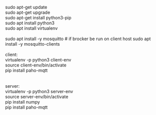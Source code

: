 sudo apt-get update<br>
sudo apt-get upgrade<br>
sudo apt-get install python3-pip<br>
sudo apt install python3<br>
sudo apt install virtualenv<br>
<br>
sudo apt install -y mosquitto    # if brocker be run on client host
sudo apt install -y mosquitto-clients<br>
<br>
client:<br>
    virtualenv -p python3 client-env<br>
    source client-env/bin/activate<br>
    pip install paho-mqtt<br>
<br>
<br>
server:<br>
    <tb>virtualenv -p python3 server-env<br>
    source server-env/bin/activate<br>
    pip install numpy<br>
    pip install paho-mqtt<br>
